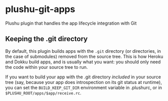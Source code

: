 # plushu-git-apps

Plushu plugin that handles the app lifecycle integration with Git

## Keeping the .git directory

By default, this plugin builds apps with the `.git` directory (or directories,
in the case of submodules) removed from the source tree. This is how Heroku and
Dokku build apps, and is usually what you want: you should only need the code
within your source tree to run.

If you want to build your app with the .git directory *included* in your source
tree (say, because your app does introspection on its git status at runtime),
you can set the `BUILD_KEEP_GIT_DIR` environment variable in .plushurc, or in
`$PLUSHU_ROOT/apps/$app/receive.rc`.
